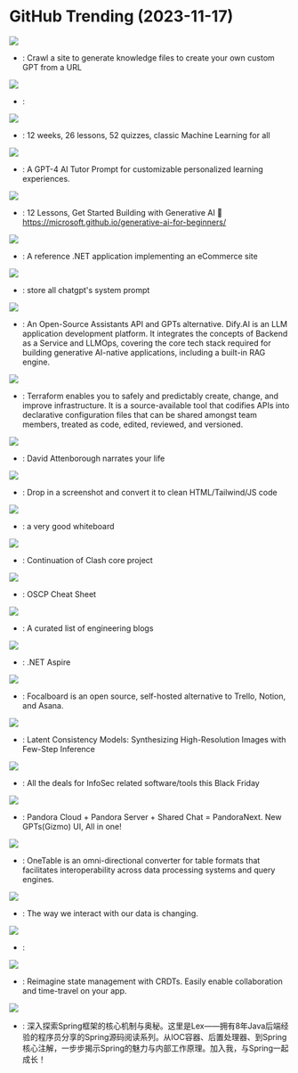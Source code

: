 # GitHub Trending (2023-11-17)

![](https://img.shields.io/badge/TypeScript-New%20688-green?style=flat-square&logo=appveyor)
- [](https://github.comundefined): Crawl a site to generate knowledge files to create your own custom GPT from a URL

![](https://img.shields.io/badge/Python-New%20372-green?style=flat-square&logo=appveyor)
- [](https://github.comundefined): 

![](https://img.shields.io/badge/HTML-New%203-green?style=flat-square&logo=appveyor)
- [](https://github.comundefined): 12 weeks, 26 lessons, 52 quizzes, classic Machine Learning for all

![](https://img.shields.io/badge/none-New%20371-green?style=flat-square&logo=appveyor)
- [](https://github.comundefined): A GPT-4 AI Tutor Prompt for customizable personalized learning experiences.

![](https://img.shields.io/badge/Jupyter%20Notebook-New%203-green?style=flat-square&logo=appveyor)
- [](https://github.comundefined): 12 Lessons, Get Started Building with Generative AI 🔗 https://microsoft.github.io/generative-ai-for-beginners/

![](https://img.shields.io/badge/C%23-New%20286-green?style=flat-square&logo=appveyor)
- [](https://github.comundefined): A reference .NET application implementing an eCommerce site

![](https://img.shields.io/badge/Shell-New%20269-green?style=flat-square&logo=appveyor)
- [](https://github.comundefined): store all chatgpt's system prompt

![](https://img.shields.io/badge/TypeScript-New%20262-green?style=flat-square&logo=appveyor)
- [](https://github.comundefined): An Open-Source Assistants API and GPTs alternative. Dify.AI is an LLM application development platform. It integrates the concepts of Backend as a Service and LLMOps, covering the core tech stack required for building generative AI-native applications, including a built-in RAG engine.

![](https://img.shields.io/badge/Go-New%2014-green?style=flat-square&logo=appveyor)
- [](https://github.comundefined): Terraform enables you to safely and predictably create, change, and improve infrastructure. It is a source-available tool that codifies APIs into declarative configuration files that can be shared amongst team members, treated as code, edited, reviewed, and versioned.

![](https://img.shields.io/badge/Python-New%20542-green?style=flat-square&logo=appveyor)
- [](https://github.comundefined): David Attenborough narrates your life

![](https://img.shields.io/badge/TypeScript-New%201-green?style=flat-square&logo=appveyor)
- [](https://github.comundefined): Drop in a screenshot and convert it to clean HTML/Tailwind/JS code

![](https://img.shields.io/badge/TypeScript-New%20673-green?style=flat-square&logo=appveyor)
- [](https://github.comundefined): a very good whiteboard

![](https://img.shields.io/badge/Go-New%20218-green?style=flat-square&logo=appveyor)
- [](https://github.comundefined): Continuation of Clash core project

![](https://img.shields.io/badge/Python-New%20221-green?style=flat-square&logo=appveyor)
- [](https://github.comundefined): OSCP Cheat Sheet

![](https://img.shields.io/badge/Ruby-New%20168-green?style=flat-square&logo=appveyor)
- [](https://github.comundefined): A curated list of engineering blogs

![](https://img.shields.io/badge/C%23-New%20284-green?style=flat-square&logo=appveyor)
- [](https://github.comundefined): .NET Aspire

![](https://img.shields.io/badge/TypeScript-New%2045-green?style=flat-square&logo=appveyor)
- [](https://github.comundefined): Focalboard is an open source, self-hosted alternative to Trello, Notion, and Asana.

![](https://img.shields.io/badge/Python-New%20299-green?style=flat-square&logo=appveyor)
- [](https://github.comundefined): Latent Consistency Models: Synthesizing High-Resolution Images with Few-Step Inference

![](https://img.shields.io/badge/none-New%2040-green?style=flat-square&logo=appveyor)
- [](https://github.comundefined): All the deals for InfoSec related software/tools this Black Friday

![](https://img.shields.io/badge/none-New%20319-green?style=flat-square&logo=appveyor)
- [](https://github.comundefined): Pandora Cloud + Pandora Server + Shared Chat = PandoraNext. New GPTs(Gizmo) UI, All in one!

![](https://img.shields.io/badge/Java-New%2058-green?style=flat-square&logo=appveyor)
- [](https://github.comundefined): OneTable is an omni-directional converter for table formats that facilitates interoperability across data processing systems and query engines.

![](https://img.shields.io/badge/Python-New%2024-green?style=flat-square&logo=appveyor)
- [](https://github.comundefined): The way we interact with our data is changing.

![](https://img.shields.io/badge/Jupyter%20Notebook-New%20154-green?style=flat-square&logo=appveyor)
- [](https://github.comundefined): 

![](https://img.shields.io/badge/Rust-New%20515-green?style=flat-square&logo=appveyor)
- [](https://github.comundefined): Reimagine state management with CRDTs. Easily enable collaboration and time-travel on your app.

![](https://img.shields.io/badge/Java-New%2015-green?style=flat-square&logo=appveyor)
- [](https://github.comundefined): 深入探索Spring框架的核心机制与奥秘。这里是Lex——拥有8年Java后端经验的程序员分享的Spring源码阅读系列。从IOC容器、后置处理器、到Spring核心注解，一步步揭示Spring的魅力与内部工作原理。加入我，与Spring一起成长！


